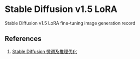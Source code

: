 # Stable Diffusion v1.5 LoRA
Stable Diffusion v1.5 LoRA fine-tuning image generation record

## References
1. [Stable Diffusion 微调及推理优化](https://cloud.tencent.com/developer/article/2302436)
